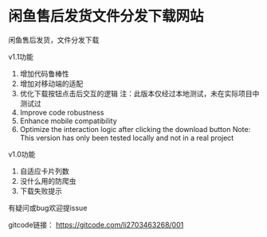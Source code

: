 # 闲鱼售后发货文件分发下载网站

闲鱼售后发货，文件分发下载

v1.1功能
1. 增加代码鲁棒性
2. 增加对移动端的适配
3. 优化下载按钮点击后交互的逻辑
注：此版本仅经过本地测试，未在实际项目中测试过
1. Improve code robustness
2. Enhance mobile compatibility
3. Optimize the interaction logic after clicking the download button
Note: This version has only been tested locally and not in a real project

v1.0功能
1. 自适应卡片列数
2. 没什么用的防爬虫
3. 下载失败提示

有疑问或bug欢迎提issue

gitcode链接： https://gitcode.com/li2703463268/001
